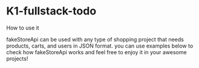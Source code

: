 # K1-fullstack-todo

How to use it

fakeStoreApi can be used with any type of shopping project that needs products, carts, and users in JSON format. you can use examples below to check how fakeStoreApi works and feel free to enjoy it in your awesome projects!
